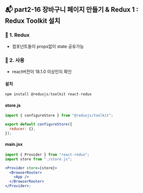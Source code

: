 ## 📬 part2-16 장바구니 페이지 만들기 & Redux 1 : Redux Toolkit 설치

### 🔹 1. Redux

- 컴포넌트들이 props없이 state 공유가능

### 🔹 2. 사용

- react버전이 18.1.0 이상인지 확인

#### 설치

```jsx
npm install @reduxjs/toolkit react-redux
```

#### store.js

```jsx
import { configureStore } from "@reduxjs/toolkit";

export default configureStore({
  reducer: {},
});
```

#### main.jsx

```jsx
import { Provider } from "react-redux";
import store from "./store.js";

<Provider store={store}>
  <BrowserRouter>
    <App />
  </BrowserRouter>
</Provider>;
```
